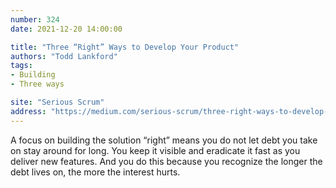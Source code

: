```yaml
---
number: 324
date: 2021-12-20 14:00:00

title: "Three “Right” Ways to Develop Your Product"
authors: "Todd Lankford"
tags:
- Building
- Three ways

site: "Serious Scrum"
address: "https://medium.com/serious-scrum/three-right-ways-to-develop-your-product-e731b71c7b35"
---
```


A focus on building the solution “right” means you do not let debt you take on stay around for long. You keep it visible and eradicate it fast as you deliver new features. And you do this because you recognize the longer the debt lives on, the more the interest hurts.